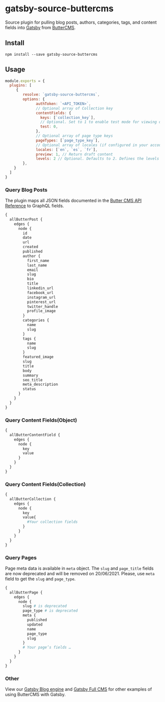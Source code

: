 # gatsby-source-buttercms

Source plugin for pulling blog posts, authors, categories, tags, and content fields into [Gatsby](https://www.gatsbyjs.org/) from [ButterCMS](https://buttercms.com/).

## Install

`npm install --save gatsby-source-buttercms`

## Usage

```JavaScript
module.exports = {
  plugins: [
     {
        resolve: `gatsby-source-buttercms`,
        options: {
              authToken: `<API_TOKEN>`,
              // Optional array of Collection key 
              contentFields: {
                keys: [`collection_key`],
                // Optional. Set to 1 to enable test mode for viewing draft content.
                test: 0,
              },
              // Optional array of page type keys
              pageTypes: [`page_type_key`],
              // Optional array of locales (if configured in your account)
              locales: [`en`, `es`, `fr`],
              preview: 1, // Return draft content
              levels: 2 // Optional. Defaults to 2. Defines the levels of relationships to serialize
        },
    }
  ]
}
```

### Query Blog Posts

The plugin maps all JSON fields documented in the [Butter CMS API Reference](https://buttercms.com/docs/api/#blog-engine) to GraphQL fields.

```GraphQL
{
  allButterPost {
    edges {
      node {
        id
        date
        url
        created
        published
        author {
          first_name
          last_name
          email
          slug
          bio
          title
          linkedin_url
          facebook_url
          instagram_url
          pinterest_url
          twitter_handle
          profile_image
        }
        categories {
          name
          slug
        }
        tags {
          name
          slug
        }
        featured_image
        slug
        title
        body
        summary
        seo_title
        meta_description
        status
      }
    }
  }
}
```

### Query Content Fields(Object)

```GraphQL
{
  allButterContentField {
    edges {
      node {
        key
        value
      }
    }
  }
}
```

### Query Content Fields(Collection)

```GraphQL
{
  allButterCollection {
    edges {
      node {
        key
        value{
          #Your collection fields
        }
      }
    }
  }
}
```

### Query Pages

Page meta data is available in `meta` object. The `slug` and `page_title` fields are now deprecated and will be removed on 20/06/2021. Please, use `meta` field to get the `slug` and `page_type`.

```GraphQL
{
  allButterPage {
    edges {
      node {
        slug # is deprecated
        page_type # is deprecated
        meta {
          published
          updated
          name
          page_type
          slug
        }
        # Your page’s fields …
      }
    }
  }
}
```

### Other

View our [Gatsby Blog engine](https://buttercms.com/gatsbyjs-blog-engine/) and [Gatsby Full CMS](https://buttercms.com/gatsbyjs-cms/) for other examples of using ButterCMS with Gatsby.
